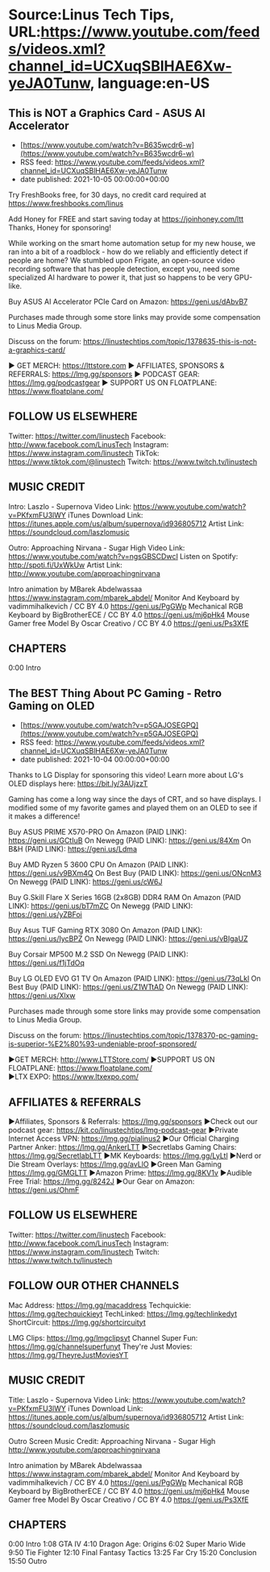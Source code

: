 # Source:Linus Tech Tips, URL:https://www.youtube.com/feeds/videos.xml?channel_id=UCXuqSBlHAE6Xw-yeJA0Tunw, language:en-US

## This is NOT a Graphics Card - ASUS AI Accelerator
 - [https://www.youtube.com/watch?v=B635wcdr6-w](https://www.youtube.com/watch?v=B635wcdr6-w)
 - RSS feed: https://www.youtube.com/feeds/videos.xml?channel_id=UCXuqSBlHAE6Xw-yeJA0Tunw
 - date published: 2021-10-05 00:00:00+00:00

Try FreshBooks free, for 30 days, no credit card required at https://www.freshbooks.com/linus

Add Honey for FREE and start saving today at https://joinhoney.com/ltt
Thanks, Honey for sponsoring!

While working on the smart home automation setup for my new house, we ran into a bit of a roadblock - how do we reliably and efficiently detect if people are home? We stumbled upon Frigate, an open-source video recording software that has people detection, except you, need some specialized AI hardware to power it, that just so happens to be very GPU-like.


Buy ASUS AI Accelerator PCIe Card on Amazon: https://geni.us/dAbvB7

Purchases made through some store links may provide some compensation to Linus Media Group.

Discuss on the forum: https://linustechtips.com/topic/1378635-this-is-not-a-graphics-card/

► GET MERCH: https://lttstore.com
► AFFILIATES, SPONSORS & REFERRALS: https://lmg.gg/sponsors
► PODCAST GEAR: https://lmg.gg/podcastgear
► SUPPORT US ON FLOATPLANE: https://www.floatplane.com/

FOLLOW US ELSEWHERE
---------------------------------------------------  
Twitter: https://twitter.com/linustech
Facebook: http://www.facebook.com/LinusTech
Instagram: https://www.instagram.com/linustech
TikTok: https://www.tiktok.com/@linustech
Twitch: https://www.twitch.tv/linustech

MUSIC CREDIT
---------------------------------------------------
Intro: Laszlo - Supernova
Video Link: https://www.youtube.com/watch?v=PKfxmFU3lWY
iTunes Download Link: https://itunes.apple.com/us/album/supernova/id936805712
Artist Link: https://soundcloud.com/laszlomusic

Outro: Approaching Nirvana - Sugar High
Video Link: https://www.youtube.com/watch?v=ngsGBSCDwcI
Listen on Spotify: http://spoti.fi/UxWkUw
Artist Link: http://www.youtube.com/approachingnirvana

Intro animation by MBarek Abdelwassaa https://www.instagram.com/mbarek_abdel/
Monitor And Keyboard by vadimmihalkevich / CC BY 4.0  https://geni.us/PgGWp
Mechanical RGB Keyboard by BigBrotherECE / CC BY 4.0 https://geni.us/mj6pHk4
Mouse Gamer free Model By Oscar Creativo / CC BY 4.0 https://geni.us/Ps3XfE


CHAPTERS
---------------------------------------------------  
0:00 Intro

## The BEST Thing About PC Gaming - Retro Gaming on OLED
 - [https://www.youtube.com/watch?v=p5GAJOSEGPQ](https://www.youtube.com/watch?v=p5GAJOSEGPQ)
 - RSS feed: https://www.youtube.com/feeds/videos.xml?channel_id=UCXuqSBlHAE6Xw-yeJA0Tunw
 - date published: 2021-10-04 00:00:00+00:00

Thanks to LG Display for sponsoring this video! Learn more about LG's OLED displays here: https://bit.ly/3AUjzzT

Gaming has come a long way since the days of CRT, and so have displays. I modified some of my favorite games and played them on an OLED to see if it makes a difference!

Buy ASUS PRIME X570-PRO
On Amazon (PAID LINK): https://geni.us/GCtIuB
On Newegg (PAID LINK): https://geni.us/84Xm
On B&H (PAID LINK): https://geni.us/Ldma

Buy AMD Ryzen 5 3600 CPU
On Amazon (PAID LINK): https://geni.us/v9BXm4Q
On Best Buy (PAID LINK): https://geni.us/ONcnM3
On Newegg (PAID LINK): https://geni.us/cW6J

Buy G.Skill Flare X Series 16GB (2x8GB) DDR4 RAM
On Amazon (PAID LINK): https://geni.us/bT7mZC
On Newegg (PAID LINK): https://geni.us/yZBFoi

Buy Asus TUF Gaming RTX 3080
On Amazon (PAID LINK): https://geni.us/IycBPZ
On Newegg (PAID LINK): https://geni.us/vBIgaUZ

Buy Corsair MP500 M.2 SSD
On Newegg (PAID LINK): https://geni.us/f1jTdOq

Buy LG OLED EVO G1 TV
On Amazon (PAID LINK): https://geni.us/73qLkl
On Best Buy (PAID LINK): https://geni.us/Z1WTtAD
On Newegg (PAID LINK): https://geni.us/Xlxw

Purchases made through some store links may provide some compensation to Linus Media Group.

Discuss on the forum: https://linustechtips.com/topic/1378370-pc-gaming-is-superior-%E2%80%93-undeniable-proof-sponsored/

►GET MERCH: http://www.LTTStore.com/
►SUPPORT US ON FLOATPLANE: https://www.floatplane.com/  
►LTX EXPO: https://www.ltxexpo.com/   

AFFILIATES & REFERRALS
---------------------------------------------------
►Affiliates, Sponsors & Referrals: https://lmg.gg/sponsors
►Check out our podcast gear: https://kit.co/linustechtips/lmg-podcast-gear
►Private Internet Access VPN: https://lmg.gg/pialinus2
►Our Official Charging Partner Anker: https://lmg.gg/AnkerLTT
►Secretlabs Gaming Chairs: https://lmg.gg/SecretlabLTT
►MK Keyboards: https://lmg.gg/LyLtl
►Nerd or Die Stream Overlays: https://lmg.gg/avLlO
►Green Man Gaming https://lmg.gg/GMGLTT
►Amazon Prime: https://lmg.gg/8KV1v
►Audible Free Trial: https://lmg.gg/8242J
►Our Gear on Amazon: https://geni.us/OhmF

FOLLOW US ELSEWHERE
---------------------------------------------------  
Twitter: https://twitter.com/linustech
Facebook: http://www.facebook.com/LinusTech
Instagram: https://www.instagram.com/linustech
Twitch: https://www.twitch.tv/linustech

FOLLOW OUR OTHER CHANNELS
---------------------------------------------------  
Mac Address: https://lmg.gg/macaddress
Techquickie: https://lmg.gg/techquickieyt
TechLinked: https://lmg.gg/techlinkedyt
ShortCircuit: https://lmg.gg/shortcircuityt

LMG Clips: https://lmg.gg/lmgclipsyt
Channel Super Fun: https://lmg.gg/channelsuperfunyt
They're Just Movies: https://lmg.gg/TheyreJustMoviesYT

MUSIC CREDIT
---------------------------------------------------  
Title: Laszlo - Supernova
Video Link: https://www.youtube.com/watch?v=PKfxmFU3lWY
iTunes Download Link: https://itunes.apple.com/us/album/supernova/id936805712
Artist Link: https://soundcloud.com/laszlomusic

Outro Screen Music Credit: Approaching Nirvana - Sugar High http://www.youtube.com/approachingnirvana

Intro animation by MBarek Abdelwassaa https://www.instagram.com/mbarek_abdel/
Monitor And Keyboard by vadimmihalkevich / CC BY 4.0  https://geni.us/PgGWp
Mechanical RGB Keyboard by BigBrotherECE / CC BY 4.0 https://geni.us/mj6pHk4
Mouse Gamer free Model By Oscar Creativo / CC BY 4.0 https://geni.us/Ps3XfE

CHAPTERS
---------------------------------------------------  
0:00 Intro
1:08 GTA IV
4:10 Dragon Age: Origins
6:02 Super Mario Wide
9:50 Tie Fighter
12:10 Final Fantasy Tactics
13:25 Far Cry
15:20 Conclusion
15:50 Outro

